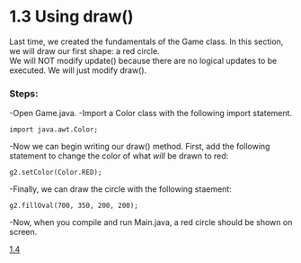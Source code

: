 # 1.3 Using draw()

Last time, we created the fundamentals of the Game class. In this section, we will draw our first shape: a red circle.  
We will NOT modify update() because there are no logical updates to be executed. We will just modify draw().

### Steps:  
-Open Game.java.
-Import a Color class with the following import statement.

    import java.awt.Color;
    
-Now we can begin writing our draw() method. First, add the following statement to change the color of what *will* be drawn to red:
    
    g2.setColor(Color.RED);
    
-Finally, we can draw the circle with the following staement:

    g2.fillOval(700, 350, 200, 200);
    
 -Now, when you compile and run Main.java, a red circle should be shown on screen.
 
 [1.4](https://github.com/Motirock/An-Introduction-To-Java-Graphics/tree/main/Part%201/1.4)
    
    
